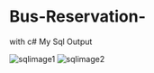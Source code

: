 # Bus-Reservation-
with c#
My Sql Output

![sqlimage1](https://user-images.githubusercontent.com/39830419/50387149-6956b880-0706-11e9-851b-63bfdc86b2d7.PNG)
![sqlimage2](https://user-images.githubusercontent.com/39830419/50387158-bd619d00-0706-11e9-98ae-7cfe3516bcd3.PNG)
